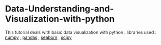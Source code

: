 # Data-Understanding-and-Visualization-with-python

This tutorial deals with basic data visualization with python . 
libraries used : [numpy](https://numpy.org/doc/stable/)  ,  [pandas](https://pandas.pydata.org/docs/)  , [seaborn](https://seaborn.pydata.org/)  ,  [scipy](https://www.scipy.org/)
 

